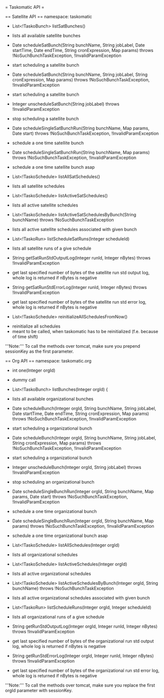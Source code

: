 = Taskomatic API =

== Satellite API ==
namespace: taskomatic
 * List<!TaskoBunch> listSatBunches()
  - lists all available satellite bunches
 * Date scheduleSatBunch(String bunchName, String jobLabel, Date startTime, Date endTime, String cronExpression, Map params) throws !NoSuchBunchTaskException, !InvalidParamException
  - start scheduling a satellite bunch
 * Date scheduleSatBunch(String bunchName, String jobLabel, String cronExpression, Map params) throws !NoSuchBunchTaskException, !InvalidParamException
  - start scheduling a satellite bunch
 * Integer unscheduleSatBunch(String jobLabel) throws !InvalidParamException
  - stop scheduling a satellite bunch
 * Date scheduleSingleSatBunchRun(String bunchName, Map params, Date start) throws !NoSuchBunchTaskException, !InvalidParamException
  - schedule a one time satellite bunch
 * Date scheduleSingleSatBunchRun(String bunchName, Map params) throws !NoSuchBunchTaskException, !InvalidParamException
  - schedule a one time satellite bunch asap
 * List<!TaskoSchedule> listAllSatSchedules()
  - lists all satellite schedules
 * List<!TaskoSchedule> listActiveSatSchedules()
  - lists all active satellite schedules
 * List<!TaskoSchedule> listActiveSatSchedulesByBunch(String bunchName) throws !NoSuchBunchTaskException
  - lists all active satellite schedules associated with given bunch
 * List<!TaskoRun> listScheduleSatRuns(Integer scheduleId)
  - lists all satellite runs of a give schedule
 * String getSatRunStdOutputLog(Integer runId, Integer nBytes) throws !InvalidParamException
  - get last specified number of bytes of the satellite run std output log, whole log is returned if nBytes is negative
 * String getSatRunStdErrorLog(Integer runId, Integer nBytes) throws !InvalidParamException
  - get last specified number of bytes of the satellite run std error log, whole log is returned if nBytes is negative
 * List<!TaskoSchedule> reinitializeAllSchedulesFromNow()
  - reinitialize all schedules
  - meant to be called, when taskomatic has to be reinitialized (f.e. because of time shift)

'''Note:''' To call the methods over tomcat, make sure you prepend sessionKey as the first parameter.

== Org API ==
namespace: taskomatic.org
 * int one(Integer orgId)
  - dummy call
 * List<!TaskoBunch> listBunches(Integer orgId) {
  - lists all available organizational bunches
 * Date scheduleBunch(Integer orgId, String bunchName, String jobLabel, Date startTime, Date endTime, String cronExpression, Map params) throws !NoSuchBunchTaskException, !InvalidParamException
  - start scheduling a organizational bunch
 * Date scheduleBunch(Integer orgId, String bunchName, String jobLabel, String cronExpression, Map params) throws !NoSuchBunchTaskException, !InvalidParamException
  - start scheduling a organizational bunch
 * Integer unscheduleBunch(Integer orgId, String jobLabel) throws !InvalidParamException
  - stop scheduling an organizational bunch
 * Date scheduleSingleBunchRun(Integer orgId, String bunchName, Map params, Date start) throws !NoSuchBunchTaskException, !InvalidParamException
  - schedule a one time organizational bunch
 * Date scheduleSingleBunchRun(Integer orgId, String bunchName, Map params) throws !NoSuchBunchTaskException, !InvalidParamException
  - schedule a one time organizational bunch asap
 * List<!TaskoSchedule> listAllSchedules(Integer orgId)
  - lists all organizational schedules
 * List<!TaskoSchedule> listActiveSchedules(Integer orgId)
  - lists all active organizational schedules
 * List<!TaskoSchedule> listActiveSchedulesByBunch(Integer orgId, String bunchName) throws !NoSuchBunchTaskException
  - lists all active organizational schedules associated with given bunch
 * List<!TaskoRun> listScheduleRuns(Integer orgId, Integer scheduleId)
  - lists all organizational runs of a give schedule
 * String getRunStdOutputLog(Integer orgId, Integer runId, Integer nBytes) throws !InvalidParamException
  - get last specified number of bytes of the organizational run std output log, whole log is returned if nBytes is negative
 * String getRunStdErrorLog(Integer orgId, Integer runId, Integer nBytes) throws !InvalidParamException
  - get last specified number of bytes of the organizational run std error log, whole log is returned if nBytes is negative

'''Note:''' To call the methods over tomcat, make sure you replace the first orgId parameter with sessionKey.